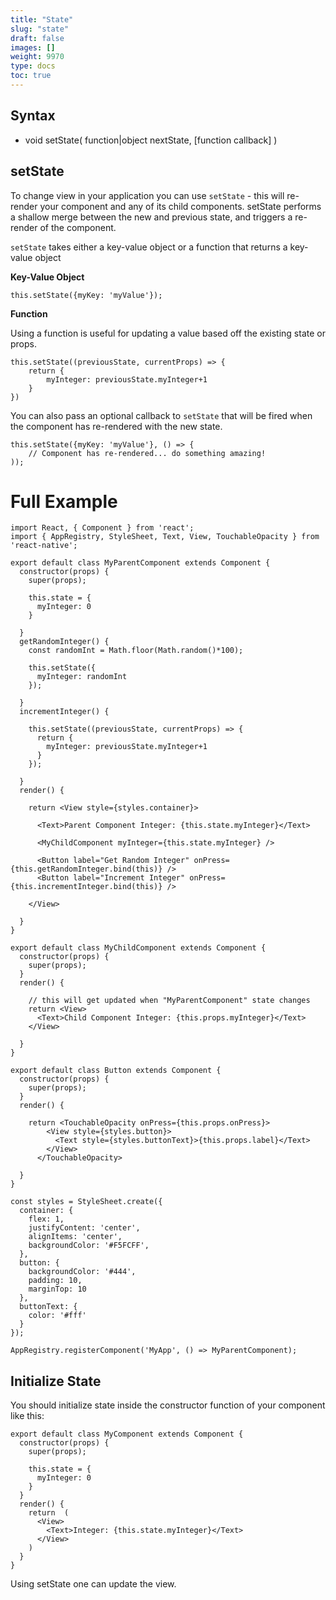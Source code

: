 ```yaml
---
title: "State"
slug: "state"
draft: false
images: []
weight: 9970
type: docs
toc: true
---
```


## Syntax
 - void setState(
  function|object nextState,
  [function callback]
)

## setState
To change view in your application you can use `setState` - this will re-render your component and any of its child components.
setState performs a shallow merge between the new and previous state, and triggers a re-render of the component.

`setState` takes either a key-value object or a function that returns a key-value object 

**Key-Value Object**
<!-- language: lang-js -->
    this.setState({myKey: 'myValue'});
    
**Function**

Using a function is useful for updating a value based off the existing state or props.
<!-- language: lang-js -->
    this.setState((previousState, currentProps) => {
        return {
            myInteger: previousState.myInteger+1
        }
    })
    
    
You can also pass an optional callback to `setState` that will be fired when the component has re-rendered with the new state.
<!-- language: lang-js -->
    this.setState({myKey: 'myValue'}, () => {
        // Component has re-rendered... do something amazing!
    ));
 

   
# Full Example

<!-- language: lang-js -->
    import React, { Component } from 'react';
    import { AppRegistry, StyleSheet, Text, View, TouchableOpacity } from 'react-native';
    
    export default class MyParentComponent extends Component {
      constructor(props) {
        super(props);
    
        this.state = {
          myInteger: 0
        }
    
      }
      getRandomInteger() {
        const randomInt = Math.floor(Math.random()*100);
    
        this.setState({
          myInteger: randomInt
        });
    
      }
      incrementInteger() {
        
        this.setState((previousState, currentProps) => {
          return {
            myInteger: previousState.myInteger+1
          }
        });
    
      }
      render() {
    
        return <View style={styles.container}>
          
          <Text>Parent Component Integer: {this.state.myInteger}</Text>
    
          <MyChildComponent myInteger={this.state.myInteger} />
    
          <Button label="Get Random Integer" onPress={this.getRandomInteger.bind(this)} />
          <Button label="Increment Integer" onPress={this.incrementInteger.bind(this)} />
    
        </View>
    
      }
    }
    
    export default class MyChildComponent extends Component {
      constructor(props) {
        super(props);
      }
      render() {
        
        // this will get updated when "MyParentComponent" state changes
        return <View>
          <Text>Child Component Integer: {this.props.myInteger}</Text>
        </View>
        
      }
    }
    
    export default class Button extends Component {
      constructor(props) {
        super(props);
      }
      render() {
    
        return <TouchableOpacity onPress={this.props.onPress}>
            <View style={styles.button}>
              <Text style={styles.buttonText}>{this.props.label}</Text>
            </View>
          </TouchableOpacity>
        
      }
    }
    
    const styles = StyleSheet.create({
      container: {
        flex: 1,
        justifyContent: 'center',
        alignItems: 'center',
        backgroundColor: '#F5FCFF',
      },
      button: {
        backgroundColor: '#444',
        padding: 10, 
        marginTop: 10
      },
      buttonText: {
        color: '#fff'
      }
    });
    
    AppRegistry.registerComponent('MyApp', () => MyParentComponent);

## Initialize State
You should initialize state inside the constructor function of your component like this: 

<!-- language: lang-js -->
    export default class MyComponent extends Component {
      constructor(props) {
        super(props);
        
        this.state = {
          myInteger: 0
        }
      }
      render() {
        return  (
          <View>
            <Text>Integer: {this.state.myInteger}</Text>
          </View>
        )
      }
    }

Using setState one can update the view.

